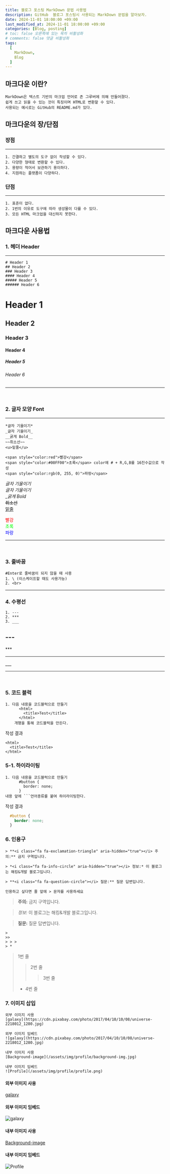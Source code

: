 ```yaml
---
title: 블로그 포스팅 MarkDown 문법 사용법
description: GitHub  블로그 포스팅시 사용되는 MarkDown 문법을 알아보자.
date: 2024-11-01 18:00:00 +09:00
last_modified_at: 2024-11-01 18:00:00 +09:00
categories: [Blog, posting]
# toc: false 오른쪽에 있는 목차 비활성화
# comments: false 댓글 비활성화
tags:
  [
    MarkDown,
    Blog
  ]
---
```

## __마크다운 이란?__
    MarkDown은 텍스트 기반의 마크업 언어로 존 그루버에 의해 만들어졌다.
    쉽게 쓰고 읽을 수 있는 것이 특징이며 HTML로 변환할 수 있다.   
    사용되는 예시로는 GitHub의 README.md가 있다.    

## __마크다운의 장/단점__
### 장점<br>
---
    1. 간결하고 별도의 도구 없이 작성할 수 있다.
    2. 다양한 형태로 변환할 수 있다.
    3. 용량이 적어서 보관하기 용이하다.
    4. 지원하는 플랫폼이 다양하다.

### 단점
---
    1. 표준이 없다.
    2. 1번의 이유로 도구에 따라 생성물이 다를 수 있다.
    3. 모든 HTML 마크업을 대신하지 못한다.

## 마크다운 사용법

### 1. 헤더 Header<br>
--- 
    # Header 1
    ## Header 2
    ### Header 3
    #### Header 4
    ##### Header 5
    ###### Header 6

# Header 1
## Header 2
### Header 3
#### Header 4
##### Header 5
###### Header 6
---
<br>

### 2. 글자 모양 Font
--- 
    *글자 기울이기*
    _글자 기울이기_
    __굵게 Bold__
    ~~취소선~~
    <u>밑줄</u>

    <span style="color:red">빨강</span>
    <span style="color:#00FF00">초록</span> color에 # + R,G,B를 16진수값으로 작성   
    <span style="color:rgb(0, 255, 0)">파랑</span>


*글자 기울이기*<br>
_글자 기울이기_<br>
__굵게 Bold_<br>
~~취소선~~<br>
<u>밑줄</u>

<span style="color:red">빨강</span><br>
<span style="color:#00FF00">초록</span><br>
<span style="color:rgb(0, 0, 255)">파랑</span>
***
<br>

### 3. 줄바꿈
    #Enter로 줄바꿈이 되지 않을 때 사용
    1. \ (이스케이프할 때도 사용가능)
    2. <br>
---

### 4. 수평선
    1. --- 
    2. ***
    3. ___

\---
---
\***
***
\___
___

<br>

### 5. 코드 블럭
    1. 다음 내용을 코드블럭으로 만들기
          <html>
            <title>Test</title>
          </html>
        개행을 통해 코드블럭을 만든다.

작성 결과

    <html>
      <title>Test</title>
    </html>

### 5-1. 하이라이팅
    1. 다음 내용을 코드블럭으로 만들기
          #button {
            border: none;
          }
    내용 앞에 ```언어종류를 붙여 하이라이팅한다.

작성 결과

```css
  #button {
    border: none;
  }
```

### 6. 인용구
    > **<i class="fa fa-exclamation-triangle" aria-hidden="true"></i> 주의:** 금지 구역입니다.

    > *<i class="fa fa-info-circle" aria-hidden="true"></i> 정보:* 이 블로그는 해킹&개발 블로그입니다.

    > **<i class="fa fa-question-circle"></i> 질문:** 질문 답변입니다. 
    
    인용하고 싶다면 줄 앞에 > 문자를 사용하세요

> **<i class="fa fa-exclamation-triangle" aria-hidden="true"></i> 주의:** 금지 구역입니다.

> *<i class="fa fa-info-circle" aria-hidden="true"></i> 정보:* 이 블로그는 해킹&개발 블로그입니다.

> **<i class="fa fa-question-circle"></i> 질문:** 질문 답변입니다. 

    >
    >>
    > > >
    > *

> 1번 줄
>> 2번 줄
> > > 3번 줄
> * 4번 줄


### 7. 이미지 삽입
    외부 이미지 사용
    [galaxy](https://cdn.pixabay.com/photo/2017/04/10/10/08/universe-2218012_1280.jpg)

    외부 이미지 임베드
    ![galaxy](https://cdn.pixabay.com/photo/2017/04/10/10/08/universe-2218012_1280.jpg)

    내부 이미지 사용
    [Background-image](/assets/img/profile/background-img.jpg)

    내부 이미지 임베드
    ![Profile](/assets/img/profile/profile.png)

#### 외부 이미지 사용
[galaxy](https://cdn.pixabay.com/photo/2017/04/10/10/08/universe-2218012_1280.jpg)

#### 외부 이미지 임베드
![galaxy](https://cdn.pixabay.com/photo/2017/04/10/10/08/universe-2218012_1280.jpg)

#### 내부 이미지 사용
[Background-image](/assets/img/profile/background-img.jpg)

#### 내부 이미지 임베드
![Profile](/assets/img/profile/profile.png)
